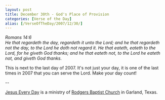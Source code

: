 ```yaml
---
layout: post
title: December 30th - God's Place of Provision
categories: [Verse of the Day]
alias: [/VerseOfTheDay/2007/12/30/]
---
```


_Romans 14:6  
He that regardeth the day, regardeth it unto the Lord; and he that
regardeth not the day, to the Lord he doth not regard it. He that
eateth, eateth to the Lord, for he giveth God thanks; and he that
eateth not, to the Lord he eateth not, and giveth God thanks._

This is next to the last day of 2007. It's not just your day, it is
one of the last times in 2007 that you can serve the Lord. Make your
day count!

 --

<a href=http://jesuseveryday.net>Jesus Every Day</a> is a ministry of <a href=http://rodgersbaptist.net>Rodgers Baptist Church</a> in Garland, Texas.
